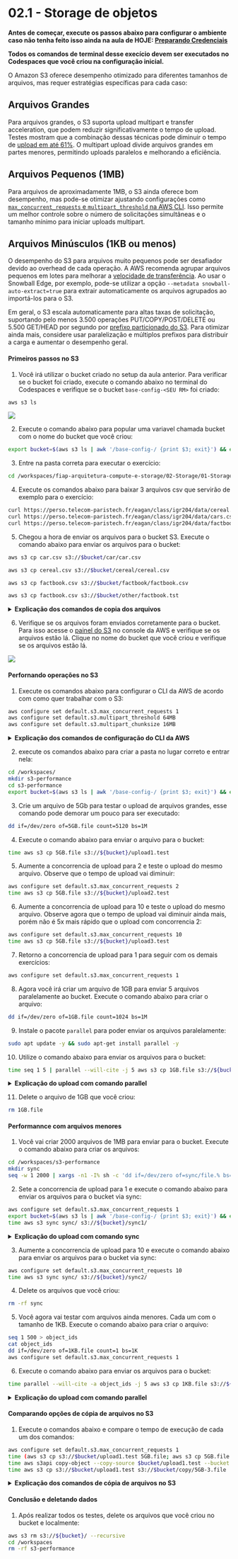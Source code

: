# 02.1 - Storage de objetos

**Antes de começar, execute os passos abaixo para configurar o ambiente caso não tenha feito isso ainda na aula de HOJE: [Preparando Credenciais](../../01-create-codespaces/Inicio-de-aula.md)**

**Todos os comandos de terminal desse execício devem ser executados no Codespaces que você criou na configuração inicial.**

O Amazon S3 oferece desempenho otimizado para diferentes tamanhos de arquivos, mas requer estratégias específicas para cada caso:

## Arquivos Grandes
Para arquivos grandes, o S3 suporta upload multipart e transfer acceleration, que podem reduzir significativamente o tempo de upload. Testes mostram que a combinação dessas técnicas pode diminuir o tempo de [upload em até 61%](https://aws.amazon.com/blogs/compute/uploading-large-objects-to-amazon-s3-using-multipart-upload-and-transfer-acceleration/). O multipart upload divide arquivos grandes em partes menores, permitindo uploads paralelos e melhorando a eficiência.

## Arquivos Pequenos (1MB)
Para arquivos de aproximadamente 1MB, o S3 ainda oferece bom desempenho, mas pode-se otimizar ajustando configurações como [`max_concurrent_requests` e `multipart_threshold` na AWS CLI](https://www.youtube.com/watch?v=xuiEBO8pkck). Isso permite um melhor controle sobre o número de solicitações simultâneas e o tamanho mínimo para iniciar uploads multipart.

## Arquivos Minúsculos (1KB ou menos)
O desempenho do S3 para arquivos muito pequenos pode ser desafiador devido ao overhead de cada operação. A AWS recomenda agrupar arquivos pequenos em lotes para melhorar a [velocidade de transferência](https://aws.amazon.com/blogs/storage/best-practices-for-accelerating-data-migrations-using-aws-snowball-edge/). Ao usar o Snowball Edge, por exemplo, pode-se utilizar a opção `--metadata snowball-auto-extract=true` para extrair automaticamente os arquivos agrupados ao importá-los para o S3.

Em geral, o S3 escala automaticamente para altas taxas de solicitação, suportando pelo menos 3.500 operações PUT/COPY/POST/DELETE ou 5.500 GET/HEAD por segundo por [prefixo particionado do S3](https://docs.aws.amazon.com/AmazonS3/latest/userguide/optimizing-performance.html). Para otimizar ainda mais, considere usar paralelização e múltiplos prefixos para distribuir a carga e aumentar o desempenho geral.


#### Primeiros passos no S3

1. Você irá utilizar o bucket criado no setup da aula anterior. Para verificar se o bucket foi criado, execute o comando abaixo no terminal do Codespaces e verifique se o bucket `base-config-<SEU RM>` foi criado:

```bash
aws s3 ls
```

![](img/s3-1.png)

2. Execute o comando abaixo para popular uma variavel chamada bucket com o nome do bucket que você criou:

```bash
export bucket=$(aws s3 ls | awk '/base-config-/ {print $3; exit}') && echo $bucket
```

3. Entre na pasta correta para executar o exercício:

```bash
cd /workspaces/fiap-arquitetura-compute-e-storage/02-Storage/01-Storage-de-Objetos
```

4. Execute os comandos abaixo para baixar 3 arquivos csv que servirão de exemplo para o exercício:

```bash
curl https://perso.telecom-paristech.fr/eagan/class/igr204/data/cereal.csv -o cereal.csv 
curl https://perso.telecom-paristech.fr/eagan/class/igr204/data/cars.csv -o car.csv
curl https://perso.telecom-paristech.fr/eagan/class/igr204/data/factbook.csv -o factbook.csv
```

5. Chegou a hora de enviar os arquivos para o bucket S3. Execute o comando abaixo para enviar os arquivos para o bucket:

```bash
aws s3 cp car.csv s3://$bucket/car/car.csv

aws s3 cp cereal.csv s3://$bucket/cereal/cereal.csv

aws s3 cp factbook.csv s3://$bucket/factbook/factbook.csv

aws s3 cp factbook.csv s3://$bucket/other/factbook.tst
```

<details>
<summary> 
<b>Explicação dos comandos de copia dos arquivos</b>
</summary>
<blockquote>
O comando `aws s3 cp` é uma ferramenta poderosa da AWS CLI (Command Line Interface) utilizada para copiar arquivos entre o sistema de arquivos local e buckets do Amazon S3, ou entre buckets S3. Vamos analisar o comando e suas funcionalidades:

## Sintaxe Básica

```bash
aws s3 cp   [opções]
```

## Funcionalidades Principais

1. **Cópia Local para S3**: 
   ```bash
   aws s3 cp arquivo_local.txt s3://meu-bucket/arquivo.txt
   ```
   Este comando copia um arquivo do sistema local para um bucket S3[1].

2. **Cópia S3 para Local**: 
   ```bash
   aws s3 cp s3://meu-bucket/arquivo.txt arquivo_local.txt
   ```
   Realiza o download de um arquivo do S3 para o sistema local[1].

3. **Cópia entre Buckets S3**: 
   ```bash
   aws s3 cp s3://bucket-origem/arquivo.txt s3://bucket-destino/arquivo.txt
   ```
   Copia um objeto de um bucket S3 para outro[1].

4. **Cópia Recursiva**: 
   ```bash
   aws s3 cp diretorio/ s3://meu-bucket/diretorio --recursive
   ```
   Copia recursivamente todos os arquivos de um diretório local para um bucket S3[1].

5. **Definição de ACL**: 
   ```bash
   aws s3 cp arquivo.txt s3://meu-bucket/ --acl public-read
   ```
   Copia um arquivo e define permissões de acesso específicas[3].

6. **Exclusão de Arquivos**: 
   ```bash
   aws s3 cp diretorio/ s3://meu-bucket/ --recursive --exclude "*.jpg"
   ```
   Copia todos os arquivos, exceto os com extensão .jpg[1].

7. **Definição de Classe de Armazenamento**: 
   ```bash
   aws s3 cp arquivo.txt s3://meu-bucket/ --storage-class REDUCED_REDUNDANCY
   ```
   Copia um arquivo especificando uma classe de armazenamento não padrão[3].

8. **Cópia com Expiração**: 
   ```bash
   aws s3 cp arquivo.txt s3://meu-bucket/arquivo.txt --expires 2025-03-17T20:30:00Z
   ```
   Copia um arquivo definindo uma data de expiração[1].

9. **Cópia com Permissões Específicas**: 
   ```bash
   aws s3 cp arquivo.txt s3://meu-bucket/ --grants read=uri=http://acs.amazonaws.com/groups/global/AllUsers
   ```
   Copia um arquivo concedendo permissões de leitura específicas[1].

O comando `aws s3 cp` é extremamente versátil, permitindo diversas operações de cópia com opções para controle fino de permissões, classes de armazenamento e outros atributos dos objetos S3.

Citations:
[1] https://docs.aws.amazon.com/pt_br/cli/v1/userguide/cli_s3_code_examples.html
[2] https://repost.aws/pt/knowledge-center/copy-s3-objects-account
[3] https://docs.aws.amazon.com/pt_br/cli/v1/userguide/cli-services-s3-commands.html
[4] https://pt.stackoverflow.com/questions/360696/como-especificar-um-espa%C3%A7o-em-branco-no-aws-cli-s3
[5] https://www.uminventorqualquer.com.br/s3-04-operando-o-aws-s3-atraves-da-command-line-linha-de-comando-do-aws-cli/
[6] https://cybernetus.com/post/upload-e-download-de-arquivos-no-servico-s3-amazon-na-linha-de-comando/
[7] https://repost.aws/pt/knowledge-center/move-objects-s3-bucket
[8] https://docs.aws.amazon.com/pt_br/cli/v1/userguide/cli-services-s3.html

</blockquote>
</details>

6. Verifique se os arquivos foram enviados corretamente para o bucket. Para isso acesse o [painel do S3](https://us-east-1.console.aws.amazon.com/s3/buckets?region=us-east-1&bucketType=general) no console da AWS e verifique se os arquivos estão lá. Clique no nome do bucket que você criou e verifique se os arquivos estão lá.

![](img/s3-2.png)

#### Perfornando operações no S3

1. Execute os comandos abaixo para configurar o CLI da AWS de acordo com como quer trabalhar com o S3:

```bash
aws configure set default.s3.max_concurrent_requests 1  
aws configure set default.s3.multipart_threshold 64MB  
aws configure set default.s3.multipart_chunksize 16MB
```

<details>
<summary>   
<b>Explicação dos comandos de configuração do CLI da AWS</b>
</summary>
<blockquote>

Vamos analisar cada linha do comando fornecido:

1. `aws configure set default.s3.max_concurrent_requests 1`

   Este comando configura o número máximo de solicitações concorrentes que a AWS CLI fará ao Amazon S3 para 1. Isso significa que apenas uma solicitação será processada por vez, efetivamente desativando o paralelismo[1][3].

2. `aws configure set default.s3.multipart_threshold 64MB`

   Esta linha define o limite de tamanho para iniciar uploads multipart em 64 MB. Arquivos maiores que 64 MB serão divididos em partes menores para upload[4][5].

3. `aws configure set default.s3.multipart_chunksize 16MB`

   Este comando configura o tamanho de cada parte em uploads multipart para 16 MB. Quando um arquivo excede o `multipart_threshold`, ele será dividido em partes de 16 MB cada[4][5].

Essas configurações afetam o comportamento da AWS CLI ao interagir com o Amazon S3, especialmente para operações de upload e download de arquivos grandes. A primeira linha limita significativamente o paralelismo, enquanto as duas últimas otimizam o processo de upload multipart para arquivos grandes.

Citações:
[1] https://stackoverflow.com/questions/47641503/aws-cli-max-concurrent-requests-not-going-beyond-a-point
[2] https://til.codes/tuning-concurrency-settings-for-aws-s3-cli/
[3] https://repost.aws/questions/QUUdZKwva0TO6EwrPcFLtErA/s3-transfer-rates-capped-at-2-8mb-s-how-can-i-speed-this-up
[4] https://docs.aws.amazon.com/es_es/cli/latest/topic/s3-config.html
[5] https://docs.aws.amazon.com/cli/latest/topic/s3-config.html
[6] https://repost.aws/knowledge-center/s3-improve-transfer-sync-command
</blockquote>
</details>

2. execute os comandos abaixo para criar a pasta no lugar correto e entrar nela:

```bash
cd /workspaces/
mkdir s3-performance
cd s3-performance
export bucket=$(aws s3 ls | awk '/base-config-/ {print $3; exit}') && echo $bucket
```

3. Crie um arquivo de 5Gb para testar o upload de arquivos grandes, esse comando pode demorar um pouco para ser executado:

``` bash
dd if=/dev/zero of=5GB.file count=5120 bs=1M
```

4. Execute o comando abaixo para enviar o arquivo para o bucket:

``` bash
time aws s3 cp 5GB.file s3://${bucket}/upload1.test    
```

5. Aumente a concorrencia de upload para 2 e teste o upload do mesmo arquivo. Observe que o tempo de upload vai diminuir:

```bash
aws configure set default.s3.max_concurrent_requests 2  
time aws s3 cp 5GB.file s3://${bucket}/upload2.test
```

6. Aumente a concorrencia de upload para 10 e teste o upload do mesmo arquivo. Observe agora que o tempo de upload vai diminuir ainda mais, porém não é 5x mais rápido que o upload com concorrencia 2:

```bash
aws configure set default.s3.max_concurrent_requests 10  
time aws s3 cp 5GB.file s3://${bucket}/upload3.test  
```

7. Retorno a concorrencia de upload para 1 para seguir com os demais exercícios:

```bash
aws configure set default.s3.max_concurrent_requests 1
```

8. Agora você irá criar um arquivo de 1GB para enviar 5 arquivos paralelamente ao bucket. Execute o comando abaixo para criar o arquivo:

```bash
dd if=/dev/zero of=1GB.file count=1024 bs=1M
```

9. Instale o pacote `parallel` para poder enviar os arquivos paralelamente:

```bash
sudo apt update -y && sudo apt-get install parallel -y
```

10. Utilize o comando abaixo para enviar os arquivos para o bucket:

```bash
time seq 1 5 | parallel --will-cite -j 5 aws s3 cp 1GB.file s3://${bucket}/parallel/object{}.test
```
<details>
<summary>   
<b>Explicação do upload com comando parallel</b>
</summary>
<blockquote>

O comando apresentado realiza uploads paralelos de um arquivo de 1 GB para o Amazon S3 usando otimizações de paralelismo. Vamos decompô-lo:

```bash
time seq 1 5 | parallel --will-cite -j 5 aws s3 cp 1GB.file s3://${bucket}/parallel/object{}.test
```

### Componentes do comando:

1. **`time`**  
   Mede o tempo total de execução do pipeline de comandos[4][8].

2. **`seq 1 5`**  
   Gera uma sequência numérica (1 a 5) para paralelização[4].

3. **`parallel --will-cite -j 5`**  
   - `--will-cite`: Remove mensagem de citação do GNU Parallel[4]  
   - `-j 5`: Define 5 jobs paralelos simultâneos[4][6]  
   *(O AWS CLI internamente já usa até 10 threads por transferência[6][8])*

4. **`aws s3 cp`**  
   Comando de cópia da AWS CLI que:  
   - Usa upload multipart automático para arquivos > 64MB[8][11]  
   - Divide o arquivo em partes de 16MB por padrão[8]  
   - Gerencia automaticamente retries e concorrência[6][8]

5. **Estrutura de destino no S3**  
   `s3://${bucket}/parallel/object{}.test`  
   - `{}` substituído por valores da sequência (1-5)  
   - Cria 5 objetos distintos: `object1.test` a `object5.test`

### Fluxo de operação:
1. Gera 5 tarefas de upload paralelas[4][6]  
2. Cada instância do `aws s3 cp`:  
   - Inicia conexão TCP separada[4]  
   - Divide o arquivo 1GB em ~64 partes de 16MB[8][11]  
   - Upload concorrente das partes via threads[6][8]  
3. Paralelismo em dois níveis:  
   - 5 processos independentes (GNU Parallel)  
   - ~10 threads por processo (AWS CLI interno)[6][8]

### Otimizações relevantes:
- **Eficiência em redes de alta latência**: Paralelismo compensa atrasos de rede[4][7]  
- **Utilização de recursos**: Usa múltiplos núcleos de CPU e conexões[4][8]  
- **Throughput agregado**: Até 5 GB/s teóricos (considerando 1 Gbps por conexão)[4][9]

### Melhores práticas relacionadas:
1. Para >1000 arquivos, `aws s3 sync` é mais eficiente[4][10]  
2. Ferramentas especializadas como `s5cmd` atingem maior paralelismo[5]  
3. Ajuste de parâmetros via `aws configure set` pode melhorar performance[8][11]

Citações:
[1] https://docs.aws.amazon.com/redshift/latest/dg/t_loading-tables-from-s3.html
[2] https://docs.aws.amazon.com/prescriptive-guidance/latest/patterns/run-parallel-reads-of-s3-objects-by-using-python-in-an-aws-lambda-function.html
[3] https://stackoverflow.com/questions/62972236/what-is-the-best-way-to-transfer-large-files-using-aws-s3-cp-command-of-awscli
[4] https://netdevops.me/2018/uploading-multiple-files-to-aws-s3-in-parallel/
[5] https://github.com/peak/s5cmd
[6] https://github.com/aws/aws-cli/issues/907
[7] https://stackoverflow.com/questions/59859165/fastest-way-to-copy-s3-files-without-exact-sync
[8] https://docs.aws.amazon.com/cli/latest/topic/s3-config.html
[9] https://docs.aws.amazon.com/prescriptive-guidance/latest/patterns/copy-data-from-an-s3-bucket-to-another-account-and-region-by-using-the-aws-cli.html
[10] https://github.com/aws/aws-cli/issues/4340
[11] https://docs.aws.amazon.com/cli/latest/reference/s3/cp.html


</blockquote>
</details>

11. Delete o arquivo de 1GB que você criou:

```bash
rm 1GB.file
```

#### Performannce com arquivos menores

1. Você vai criar 2000 arquivos de 1MB para enviar para o bucket. Execute o comando abaixo para criar os arquivos:

```bash
cd /workspaces/s3-performance
mkdir sync
seq -w 1 2000 | xargs -n1 -I% sh -c 'dd if=/dev/zero of=sync/file.% bs=1M count=1'
```

2. Sete a concorrencia de upload para 1 e execute o comando abaixo para enviar os arquivos para o bucket via sync:

```bash
aws configure set default.s3.max_concurrent_requests 1
export bucket=$(aws s3 ls | awk '/base-config-/ {print $3; exit}') && echo $bucket  
time aws s3 sync sync/ s3://${bucket}/sync1/
```

<details>
<summary> 
<b>Explicação do upload com comando sync</b>
</summary>
<blockquote>
O comando `aws s3 sync` é uma ferramenta poderosa da AWS CLI (Command Line Interface) utilizada para sincronizar conteúdo entre um diretório local e um bucket do Amazon S3, ou entre dois buckets S3. Suas principais características e funcionalidades são:

## Sincronização Bidirecional

O `aws s3 sync` pode ser usado para:

1. Copiar arquivos de um diretório local para um bucket S3
2. Baixar arquivos de um bucket S3 para um diretório local
3. Sincronizar conteúdo entre dois buckets S3

## Funcionamento

- O comando compara os objetos presentes na origem e no destino[6].
- Copia apenas os arquivos que estão faltando ou que foram modificados[1].
- Por padrão, não exclui arquivos no destino que não existem na origem[3].

## Opções Importantes

1. **--delete**: Remove arquivos no destino que não existem na origem[3].
2. **--exclude** e **--include**: Permitem filtrar quais arquivos serão sincronizados[3].
3. **--storage-class**: Define a classe de armazenamento para os objetos no S3[7].
4. **--acl**: Configura as permissões de acesso para os objetos copiados[3].

## Casos de Uso

- Backups de diretórios locais para o S3[7].
- Manutenção de cópias atualizadas de dados entre ambientes[1].
- Migração de dados entre buckets S3[5].

## Considerações de Desempenho

- Para grandes volumes de dados, é possível executar múltiplas instâncias do comando em paralelo[6].
- O comando analisa todos os arquivos na origem, mesmo ao usar filtros, o que pode impactar o desempenho em buckets muito grandes[6].

## Limitações

- Pode ser ineficiente para buckets com milhões de objetos, onde operações em lote do S3 são recomendadas[5].
- Ao sincronizar buckets com versionamento, apenas a versão mais recente de cada objeto é copiada[5].

O `aws s3 sync` é uma ferramenta versátil para manter dados sincronizados entre diferentes locais, oferecendo flexibilidade e controle sobre o processo de sincronização[1][3][6].

Citações:
[1] https://www.tabnews.com.br/filipedeschamps/tutorial-como-sincronizar-espelhar-arquivos-com-um-bucket-s3-usando-o-cli-aws
[2] https://www.datacamp.com/pt/tutorial/aws-s3-sync
[3] https://docs.aws.amazon.com/pt_br/cli/v1/userguide/cli-services-s3-commands.html
[4] https://docs.aws.amazon.com/cli/latest/reference/s3/sync.html
[5] https://repost.aws/pt/knowledge-center/move-objects-s3-bucket
[6] https://repost.aws/pt/knowledge-center/s3-improve-transfer-sync-command
[7] https://www.uminventorqualquer.com.br/s3-04-operando-o-aws-s3-atraves-da-command-line-linha-de-comando-do-aws-cli/
[8] https://www.reddit.com/r/aws/comments/d82tgg/aws_cli_s3_sync_command/?tl=pt-br

</blockquote>
</details>

3. Aumente a concorrencia de upload para 10 e execute o comando abaixo para enviar os arquivos para o bucket via sync:

```bash
aws configure set default.s3.max_concurrent_requests 10  
time aws s3 sync sync/ s3://${bucket}/sync2/
```

4. Delete os arquivos que você criou:

```bash
rm -rf sync
```

5. Você agora vai testar com arquivos ainda menores. Cada um com o tamanho de 1KB. Execute o comando abaixo para criar o arquivo:

```bash
seq 1 500 > object_ids  
cat object_ids 
dd if=/dev/zero of=1KB.file count=1 bs=1K
aws configure set default.s3.max_concurrent_requests 1 
```

6. Execute o comando abaixo para enviar os arquivos para o bucket:

```bash
time parallel --will-cite -a object_ids -j 5 aws s3 cp 1KB.file s3://${bucket}/run1/{}
```

<details>
<summary>
<b>Explicação do upload com comando parallel</b>
</summary>
<blockquote>

O comando fornecido realiza uploads simultâneos de um arquivo pequeno (1 KB) para um bucket do Amazon S3, utilizando o GNU Parallel para paralelismo. Vamos detalhar cada parte do comando:

```bash
time parallel --will-cite -a object_ids -j 5 aws s3 cp 1KB.file s3://${bucket}/run1/{}
```

### Explicação detalhada:

#### 1. **`time`**
   - Mede o tempo total de execução do comando.
   - Exibe quanto tempo foi necessário para completar todos os uploads.

#### 2. **`parallel`**
   - Ferramenta que permite executar comandos em paralelo, otimizando o uso de CPU e rede.
   - No contexto deste comando, ela executa múltiplos uploads simultaneamente.

#### 3. **`--will-cite`**
   - Remove a mensagem de aviso do GNU Parallel sobre citação. É apenas uma formalidade para uso ético da ferramenta.

#### 4. **`-a object_ids`**
   - Informa ao `parallel` que ele deve ler os identificadores (IDs) de objetos a partir do arquivo chamado `object_ids`.
   - Cada linha do arquivo `object_ids` contém um identificador único que será usado para nomear os objetos no S3.

#### 5. **`-j 5`**
   - Define o número máximo de tarefas (jobs) que serão executadas simultaneamente.
   - Neste caso, até 5 uploads serão realizados ao mesmo tempo.

#### 6. **`aws s3 cp 1KB.file s3://${bucket}/run1/{}`**
   - Este é o comando que será executado em paralelo:
     - `aws s3 cp`: Comando da AWS CLI para copiar arquivos para o S3.
     - `1KB.file`: Arquivo local de 1 KB que será enviado.
     - `s3://${bucket}/run1/{}`: Caminho de destino no bucket S3.
       - `${bucket}`: Nome do bucket, armazenado em uma variável de ambiente.
       - `{}`: Substituído por cada valor lido do arquivo `object_ids`.

### Fluxo de Execução:
1. O GNU Parallel lê os IDs dos objetos no arquivo `object_ids`.
2. Para cada ID, ele substitui `{}` no caminho S3 pelo ID correspondente.
3. Executa até 5 uploads simultaneamente (por causa da flag `-j 5`).
4. Cada tarefa copia o arquivo `1KB.file` para o bucket S3 com um nome único baseado nos IDs.

### Exemplo de Funcionamento:
Se o arquivo `object_ids` contiver os seguintes valores:
```
file1
file2
file3
file4
file5
```

O comando resultará na execução paralela dos seguintes uploads:
```bash
aws s3 cp 1KB.file s3://${bucket}/run1/file1
aws s3 cp 1KB.file s3://${bucket}/run1/file2
aws s3 cp 1KB.file s3://${bucket}/run1/file3
aws s3 cp 1KB.file s3://${bucket}/run1/file4
aws s3 cp 1KB.file s3://${bucket}/run1/file5
```

### Benefícios:
- **Paralelismo:** Aumenta a velocidade total dos uploads ao utilizar várias conexões simultâneas.
- **Escalabilidade:** Ideal para grandes volumes de pequenos arquivos, onde o overhead de conexões individuais pode ser significativo.
- **Eficiência:** Aproveita melhor os recursos da rede e da CPU.

### Considerações:
- **Tamanho dos arquivos:** Para arquivos maiores (acima de 100 MB), seria mais eficiente usar upload multipart automático com `aws s3 cp`, que já divide os arquivos em partes menores e faz upload paralelo internamente[2][5].
- **Limites da AWS:** Certifique-se de não exceder os limites de taxa de requisição ou largura de banda da sua conta AWS.
- **Cuidado com nomes duplicados:** IDs duplicados no arquivo `object_ids` sobrescreverão objetos existentes no bucket.

Este comando é especialmente útil para cenários onde há muitos arquivos pequenos a serem enviados rapidamente para o Amazon S3.

Citações:
[1] https://github.com/mishudark/s3-parallel-put
[2] https://repost.aws/knowledge-center/s3-multipart-upload-cli
[3] https://stackoverflow.com/questions/26934506/uploading-files-to-s3-using-s3cmd-in-parallel
[4] https://www.reddit.com/r/aws/comments/1fbeed/parallel_multipart_s3_uploads/
[5] https://docs.aws.amazon.com/AmazonS3/latest/userguide/mpuoverview.html
[6] https://docs.aws.amazon.com/AmazonS3/latest/userguide/upload-objects.html
[7] https://netdevops.me/2018/uploading-multiple-files-to-aws-s3-in-parallel/
[8] https://parallelworks.com/docs/storage/transferring-data/aws-s3-buckets

</blockquote>
</details>

#### Comparando opções de cópia de arquivos no S3

1. Execute o comandos abaixo e compare o tempo de execução de cada um dos comandos:

```bash
aws configure set default.s3.max_concurrent_requests 1 
time (aws s3 cp s3://$bucket/upload1.test 5GB.file; aws s3 cp 5GB.file s3://$bucket/copy/5GB.file)  
time aws s3api copy-object --copy-source $bucket/upload1.test --bucket $bucket --key copy/5GB-2.file
time aws s3 cp s3://$bucket/upload1.test s3://$bucket/copy/5GB-3.file
```

<details>
<summary>
<b>Explicação dos comandos de cópia de arquivos no S3</b>
</summary>
<blockquote>

Vamos comparar as três abordagens para copiar um arquivo de 5 GB no Amazon S3, utilizando a documentação oficial da AWS e resultados de pesquisa relevantes:

---

## **1. `aws s3 cp` com Download + Reupload**

```bash
time (aws s3 cp s3://$bucket/upload1.test 5GB.file; aws s3 cp 5GB.file s3://$bucket/copy/5GB.file)
```


### **Prós:**

- **Simplicidade:** Não requer conhecimento de APIs específicas (operações de alto nível).
- **Multipart automático:** Divide arquivos >64MB em partes (padrão: 16MB) para upload paralelo.
- **Tolerância a falhas:** Retentativas automáticas em caso de erros de rede.


### **Contras:**

- **Latência dupla:** Transferência redundante (download + upload) pela rede, aumentando o tempo total.
- **Custo:** Cobrança por transferência de dados de saída (egress) e entrada (ingress) [AWS Pricing].
- **Uso de recursos locais:** Consome largura de banda e armazenamento temporário no cliente.

---

## **2. `aws s3api copy-object` Server-Side**

```bash
time aws s3api copy-object --copy-source $bucket/upload1.test --bucket $bucket --key copy/5GB-2.file
```


### **Prós:**

- **Cópia direta no S3:** Operação server-side sem transferência pela rede (latência mínima).
- **Sem custo de transferência:** Operações server-side na mesma região não geram cobrança de egress [AWS Docs].
- **Atomicidade:** Operação única e atômica, sem estágios intermediários.


### **Contras:**

- **Limitação de tamanho:** Suporta apenas objetos ≤5 GB (requer multipart para arquivos maiores).
- **Menos automatizado:** Não gerencia multipart automaticamente para objetos grandes.
- **Sem progresso visível:** Não exibe feedback durante a operação (depende de logs do S3).

---

## **3. `aws s3 cp` Server-Side Copy**

```bash
time aws s3 cp s3://$bucket/upload1.test s3://$bucket/copy/5GB-3.file
```


### **Prós:**

- **Cópia otimizada:** Detecta automaticamente cópias server-side quando origem/destino estão no S3.
- **Multipart integrado:** Gerencia automaticamente cópias de arquivos >5 GB via multipart upload.
- **Progresso em tempo real:** Exibe status de transferência durante a execução.


### **Contras:**

- **Dependência de região:** Cópias entre regiões podem acionar transferência via cliente [AWS Docs].
- **Overhead de metadados:** Verifica propriedades do objeto antes da cópia (checksum, ACLs).

---

## **Comparação Técnica**

| Critério | `aws s3 cp` (2 etapas) | `s3api copy-object` | `aws s3 cp` server-side |
| :-- | :-- | :-- | :-- |
| **Tempo** | Alto (2 transferências) | Baixo (server-side) | Moderado (verificações) |
| **Custo** | Alto (egress + ingress) | Zero (server-side) | Zero (server-side) |
| **Tamanho máximo** | 5 TB (com multipart) | 5 GB | 5 TB (com multipart) |
| **Controle de progresso** | Sim | Não | Sim |
| **Uso recomendado** | Cross-region/backup local | Cópias rápidas ≤5 GB | Cópias server-side ≥5 GB |

---

## **Recomendação da AWS**

Para arquivos ≤5 GB em **mesma região**, use `aws s3api copy-object` ou `aws s3 cp` server-side. Para arquivos >5 GB, **sempre prefira `aws s3 cp` server-side**, que automatiza multipart upload sem transferência redundante. Evite abordagens de download/reupload devido a custos e latência.

</blockquote>
</details>

#### Conclusão e deletando dados

1. Após realizar todos os testes, delete os arquivos que você criou no bucket e localmente:

```bash
aws s3 rm s3://${bucket}/ --recursive
cd /workspaces
rm -rf s3-performance
```